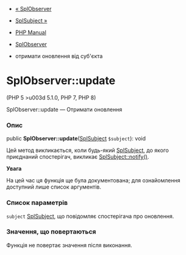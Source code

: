 - [« SplObserver](class.splobserver.md)
- [SplSubject »](class.splsubject.md)

- [PHP Manual](index.md)
- [SplObserver](class.splobserver.md)
- отримати оновлення від суб'єкта

# SplObserver::update

(PHP 5 \>u003d 5.1.0, PHP 7, PHP 8)

SplObserver::update — Отримати оновлення

### Опис

public **SplObserver::update**([SplSubject](class.splsubject.md)
`$subject`): void

Цей метод викликається, коли будь-який [SplSubject](class.splsubject.md),
до якого приєднаний спостерігач, викликає
[SplSubject::notify()](splsubject.notify.md).

**Увага**

На цей час ця функція ще була документована; для
ознайомлення доступний лише список аргументів.

### Список параметрів

`subject`
[SplSubject](class.splsubject.md), що повідомляє спостерігача про
оновлення.

### Значення, що повертаються

Функція не повертає значення після виконання.
